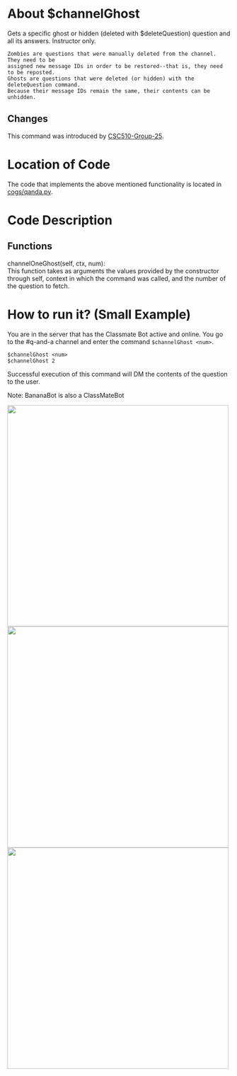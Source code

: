 # About $channelGhost

Gets a specific ghost or hidden (deleted with $deleteQuestion) question and all its answers. Instructor only.

```
Zombies are questions that were manually deleted from the channel. They need to be
assigned new message IDs in order to be restored--that is, they need to be reposted.
Ghosts are questions that were deleted (or hidden) with the deleteQuestion command.
Because their message IDs remain the same, their contents can be unhidden.
```

## Changes

This command was introduced by [CSC510-Group-25](https://github.com/CSC510-Group-25/ClassMateBot/).

# Location of Code
The code that implements the above mentioned functionality is located in [cogs/qanda.py](https://github.com/maddaicita/ClassMateBot-1.1/blob/main/cogs/qanda.py).

# Code Description
## Functions
channelOneGhost(self, ctx, num): <br>
This function takes as arguments the values provided by the constructor through self, context in which the command was called, and the number of the question to fetch.

# How to run it? (Small Example)
You are in the server that has the Classmate Bot active and online. You go to
the #q-and-a channel and enter the command `$channelGhost <num>`.

```
$channelGhost <num>
$channelGhost 2
```
Successful execution of this command will DM the contents of the question to the user.

Note: BananaBot is also a ClassMateBot

<img src="https://github.com/maddaicita/ClassMateBot-1.1/blob/main/data/proj3media/channelGhost/channelghost1.png?raw=true" width="500">

<img src="https://github.com/maddaicita/ClassMateBot-1.1/blob/main/data/proj3media/channelGhost/channelghost2.png?raw=true" width="500">

<img src="https://github.com/maddaicita/ClassMateBot-1.1/blob/main/data/proj3media/channelGhost/channelghost3.png?raw=true" width="500">